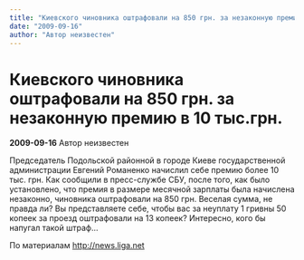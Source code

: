```yaml
---
title: "Киевского чиновника оштрафовали на 850 грн. за незаконную премию в 10 тыс.грн."
date: "2009-09-16"
author: "Автор неизвестен"
---
```


# Киевского чиновника оштрафовали на 850 грн. за незаконную премию в 10 тыс.грн.

**2009-09-16** Автор неизвестен

Председатель Подольской районной в городе Киеве государственной администрации Евгений Романенко начислил себе премию более 10 тыс. грн. Как сообщили в пресс-службе СБУ, после того, как было установлено, что премия в размере месячной зарплаты была начислена незаконно, чиновника оштрафовали на 850 грн. Веселая сумма, не правда ли? Вы представляете себе, чтобы вас за неуплату 1 гривны 50 копеек за проезд оштрафовали на 13 копеек? Интересно, кого бы напугал такой штраф...

По материалам http://news.liga.net